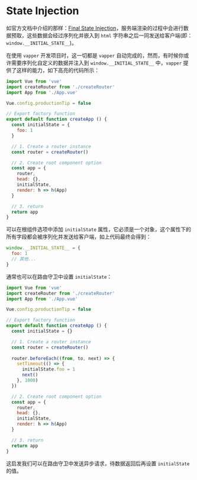 # State Injection <Badge text="1.2.0+"/>

如官方文档中介绍的那样：[Final State Injection](https://ssr.vuejs.org/guide/data.html#final-state-injection)，服务端渲染的过程中会进行数据预取，这些数据会经过序列化并嵌入到 `html` 字符串之后一同发送给客户端(即：`window.__INITIAL_STATE__`)。

在使用 `vapper` 开发项目时，这一切都是 `vapper` 自动完成的，然而，有时候你或许需要序列化自定义的数据并注入到 `window.__INITIAL_STATE__` 中，`vapper` 提供了这样的能力，如下高亮的代码所示：

```js {9-11,20}
import Vue from 'vue'
import createRouter from './createRouter'
import App from './App.vue'

Vue.config.productionTip = false

// Export factory function
export default function createApp () {
  const initialState = {
    foo: 1
  }

  // 1. Create a router instance
  const router = createRouter()

  // 2. Create root component option
  const app = {
    router,
    head: {},
    initialState,
    render: h => h(App)
  }

  // 3. return
  return app
}
```

可以在根组件选项中添加 `initialState` 属性，它必须是一个对象，这个属性下的所有字段都会被序列化并发送给客户端，如上代码最终会得到：

```js
window.__INITIAL_STATE__ = {
  foo: 1
  // 其他...
}
```

通常也可以在路由守卫中设置 `initialState`：

```js {9,14-19,25}
import Vue from 'vue'
import createRouter from './createRouter'
import App from './App.vue'

Vue.config.productionTip = false

// Export factory function
export default function createApp () {
  const initialState = {}

  // 1. Create a router instance
  const router = createRouter()
  
  router.beforeEach((from, to, next) => {
    setTimeout(() => {
      initialState.foo = 1
      next()
    }, 1000)
  })

  // 2. Create root component option
  const app = {
    router,
    head: {},
    initialState,
    render: h => h(App)
  }

  // 3. return
  return app
}
```

这启发我们可以在路由守卫中发送异步请求，待数据返回后再设置 `initialState` 的值。